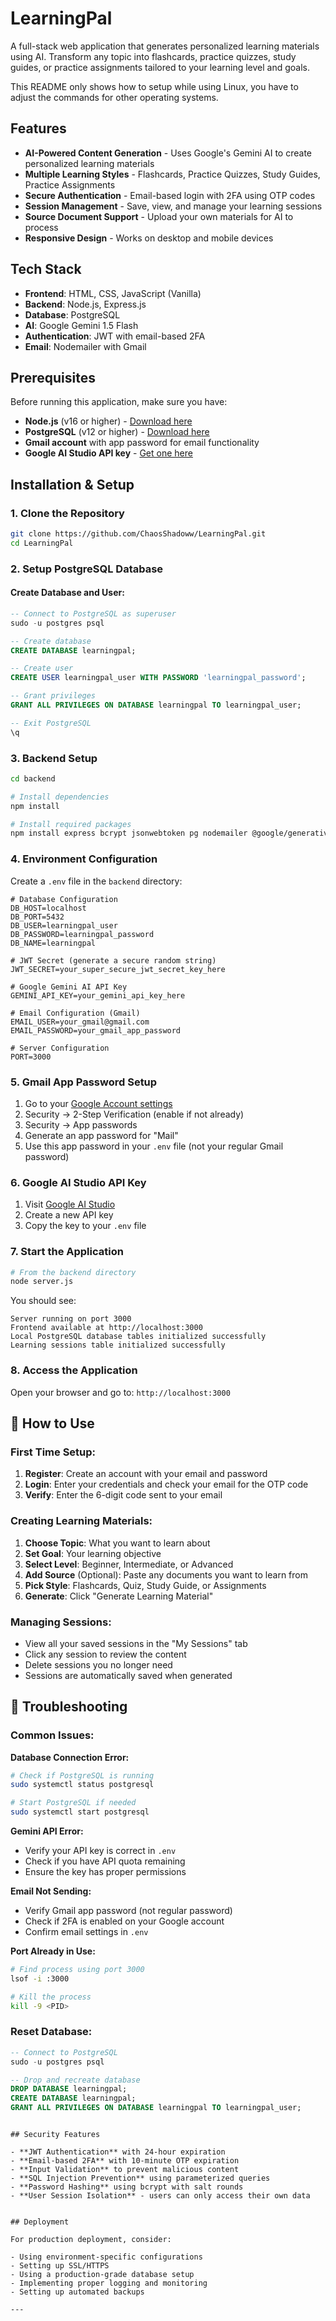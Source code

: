 # LearningPal

A full-stack web application that generates personalized learning materials using AI. Transform any topic into flashcards, practice quizzes, study guides, or practice assignments tailored to your learning level and goals.

This README only shows how to setup while using Linux, you have to adjust the commands for other operating systems.

## Features

- **AI-Powered Content Generation** - Uses Google's Gemini AI to create personalized learning materials
- **Multiple Learning Styles** - Flashcards, Practice Quizzes, Study Guides, Practice Assignments
- **Secure Authentication** - Email-based login with 2FA using OTP codes
- **Session Management** - Save, view, and manage your learning sessions
- **Source Document Support** - Upload your own materials for AI to process
- **Responsive Design** - Works on desktop and mobile devices

## Tech Stack

- **Frontend**: HTML, CSS, JavaScript (Vanilla)
- **Backend**: Node.js, Express.js
- **Database**: PostgreSQL
- **AI**: Google Gemini 1.5 Flash
- **Authentication**: JWT with email-based 2FA
- **Email**: Nodemailer with Gmail

## Prerequisites

Before running this application, make sure you have:

- **Node.js** (v16 or higher) - [Download here](https://nodejs.org/)
- **PostgreSQL** (v12 or higher) - [Download here](https://www.postgresql.org/download/)
- **Gmail account** with app password for email functionality
- **Google AI Studio API key** - [Get one here](https://makersuite.google.com/app/apikey)

## Installation & Setup

### 1. Clone the Repository
```bash
git clone https://github.com/ChaosShadoww/LearningPal.git
cd LearningPal
```

### 2. Setup PostgreSQL Database

#### Create Database and User:
```sql
-- Connect to PostgreSQL as superuser
sudo -u postgres psql

-- Create database
CREATE DATABASE learningpal;

-- Create user
CREATE USER learningpal_user WITH PASSWORD 'learningpal_password';

-- Grant privileges
GRANT ALL PRIVILEGES ON DATABASE learningpal TO learningpal_user;

-- Exit PostgreSQL
\q
```

### 3. Backend Setup
```bash
cd backend

# Install dependencies
npm install

# Install required packages
npm install express bcrypt jsonwebtoken pg nodemailer @google/generative-ai dotenv
```

### 4. Environment Configuration

Create a `.env` file in the `backend` directory:

```env
# Database Configuration
DB_HOST=localhost
DB_PORT=5432
DB_USER=learningpal_user
DB_PASSWORD=learningpal_password
DB_NAME=learningpal

# JWT Secret (generate a secure random string)
JWT_SECRET=your_super_secure_jwt_secret_key_here

# Google Gemini AI API Key
GEMINI_API_KEY=your_gemini_api_key_here

# Email Configuration (Gmail)
EMAIL_USER=your_gmail@gmail.com
EMAIL_PASSWORD=your_gmail_app_password

# Server Configuration
PORT=3000
```

### 5. Gmail App Password Setup

1. Go to your [Google Account settings](https://myaccount.google.com/)
2. Security → 2-Step Verification (enable if not already)
3. Security → App passwords
4. Generate an app password for "Mail"
5. Use this app password in your `.env` file (not your regular Gmail password)

### 6. Google AI Studio API Key

1. Visit [Google AI Studio](https://makersuite.google.com/app/apikey)
2. Create a new API key
3. Copy the key to your `.env` file

### 7. Start the Application

```bash
# From the backend directory
node server.js
```

You should see:
```
Server running on port 3000
Frontend available at http://localhost:3000
Local PostgreSQL database tables initialized successfully
Learning sessions table initialized successfully
```

### 8. Access the Application

Open your browser and go to: `http://localhost:3000`

## 📱 How to Use

### First Time Setup:
1. **Register**: Create an account with your email and password
2. **Login**: Enter your credentials and check your email for the OTP code
3. **Verify**: Enter the 6-digit code sent to your email

### Creating Learning Materials:
1. **Choose Topic**: What you want to learn about
2. **Set Goal**: Your learning objective
3. **Select Level**: Beginner, Intermediate, or Advanced
4. **Add Source** (Optional): Paste any documents you want to learn from
5. **Pick Style**: Flashcards, Quiz, Study Guide, or Assignments
6. **Generate**: Click "Generate Learning Material"

### Managing Sessions:
- View all your saved sessions in the "My Sessions" tab
- Click any session to review the content
- Delete sessions you no longer need
- Sessions are automatically saved when generated

## 🔧 Troubleshooting

### Common Issues:

**Database Connection Error:**
```bash
# Check if PostgreSQL is running
sudo systemctl status postgresql

# Start PostgreSQL if needed
sudo systemctl start postgresql
```

**Gemini API Error:**
- Verify your API key is correct in `.env`
- Check if you have API quota remaining
- Ensure the key has proper permissions

**Email Not Sending:**
- Verify Gmail app password (not regular password)
- Check if 2FA is enabled on your Google account
- Confirm email settings in `.env`

**Port Already in Use:**
```bash
# Find process using port 3000
lsof -i :3000

# Kill the process
kill -9 <PID>
```

### Reset Database:
```sql
-- Connect to PostgreSQL
sudo -u postgres psql

-- Drop and recreate database
DROP DATABASE learningpal;
CREATE DATABASE learningpal;
GRANT ALL PRIVILEGES ON DATABASE learningpal TO learningpal_user;
```


```

## Security Features

- **JWT Authentication** with 24-hour expiration
- **Email-based 2FA** with 10-minute OTP expiration
- **Input Validation** to prevent malicious content
- **SQL Injection Prevention** using parameterized queries
- **Password Hashing** using bcrypt with salt rounds
- **User Session Isolation** - users can only access their own data


## Deployment

For production deployment, consider:

- Using environment-specific configurations
- Setting up SSL/HTTPS
- Using a production-grade database setup
- Implementing proper logging and monitoring
- Setting up automated backups

---
